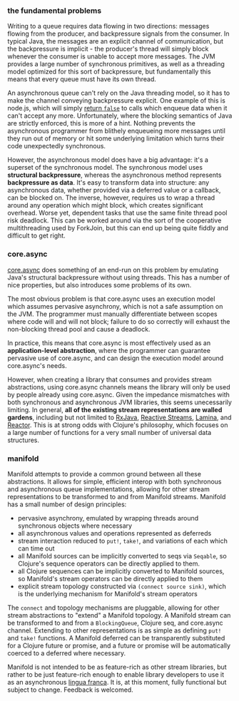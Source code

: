 ### the fundamental problems

Writing to a queue requires data flowing in two directions: messages flowing from the producer, and backpressure signals from the consumer.  In typical Java, the messages are an explicit channel of communication, but the backpressure is implicit - the producer's thread will simply block whenever the consumer is unable to accept more messages.  The JVM provides a large number of synchronous primitives, as well as a threading model optimized for this sort of backpressure, but fundamentally this means that every queue must have its own thread.

An asynchronous queue can't rely on the Java threading model, so it has to make the channel conveying backpressure explicit.  One example of this is node.js, which will simply [return `false`](http://nodejs.org/api/stream.html#stream_writable_write_chunk_encoding_callback) to calls which enqueue data when it can't accept any more.  Unfortunately, where the blocking semantics of Java are strictly enforced, this is more of a hint.  Nothing prevents the asynchronous programmer from blithely enqueueing more messages until they run out of memory or hit some underlying limitation which turns their code unexpectedly synchronous.

However, the asynchronous model does have a big advantage: it's a superset of the synchronous model.  The synchronous model uses **structural backpressure**, whereas the asynchronous method represents **backpressure as data**.  It's easy to transform data into structure: any asynchronous data, whether provided via a deferred value or a callback, can be blocked on.  The inverse, however, requires us to wrap a thread around any operation which might block, which creates significant overhead.  Worse yet, dependent tasks that use the same finite thread pool risk deadlock.  This can be worked around via the sort of the cooperative multithreading used by ForkJoin, but this can end up being quite fiddly and difficult to get right.

### core.async

[core.async](https://github.com/clojure/core.async) does something of an end-run on this problem by emulating Java's structural backpressure without using threads.  This has a number of nice properties, but also introduces some problems of its own.

The most obvious problem is that core.async uses an execution model which assumes pervasive asynchrony, which is not a safe assumption on the JVM.  The programmer must manually differentiate between scopes where code will and will not block; failure to do so correctly will exhaust the non-blocking thread pool and cause a deadlock.

In practice, this means that core.async is most effectively used as an **application-level abstraction**, where the programmer can guarantee pervasive use of core.async, and can design the execution model around core.async's needs.

However, when creating a library that consumes and provides stream abstractions, using core.async channels means the library will only be used by people already using core.async.  Given the impedance mismatches with both synchronous and asynchronous JVM libraries, this seems unecessarily limiting.  In general, **all of the existing stream representations are walled gardens**, including but not limited to [RxJava](https://github.com/Netflix/RxJava), [Reactive Streams](http://www.reactive-streams.org/), [Lamina](https://github.com/ztellman/lamina), and [Reactor](https://github.com/reactor/reactor).  This is at strong odds with Clojure's philosophy, which focuses on a large number of functions for a very small number of universal data structures.

### manifold

Manifold attempts to provide a common ground between all these abstractions.  It allows for simple, efficient interop with both synchronous and asynchronous queue implementations, allowing for other stream representations to be transformed to and from Manifold streams.  Manifold has a small number of design principles:

* pervasive asynchrony, emulated by wrapping threads around synchronous objects where necessary
* all asynchronous values and operations represented as deferreds
* stream interaction reduced to `put!`, `take!`, and variations of each which can time out
* all Manifold sources can be implicitly converted to seqs via `Seqable`, so Clojure's sequence operators can be directly applied to them.
* all Clojure sequences can be implicitly converted to Manifold sources, so Manifold's stream operators can be directly applied to them
* explicit stream topology constructed via `(connect source sink)`, which is the underlying mechanism for Manifold's stream operators

The `connect` and topology mechanisms are pluggable, allowing for other stream abstractions to "extend" a Manifold topology.  A Manifold stream can be transformed to and from a `BlockingQueue`, Clojure seq, and core.async channel.  Extending to other representations is as simple as defining `put!` and `take!` functions.  A Manifold deferred can be transparently substituted for a Clojure future or promise, and a future or promise will be automatically coerced to a deferred where necessary.

Manifold is not intended to be as feature-rich as other stream libraries, but rather to be just feature-rich enough to enable library developers to use it as an asynchronous [lingua franca](http://en.wikipedia.org/wiki/Lingua_franca).  It is, at this moment, fully functional but subject to change.  Feedback is welcomed.
